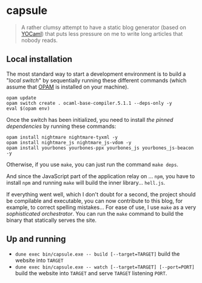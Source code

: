 # capsule

> A rather clumsy attempt to have a static blog generator (based on
> [YOCaml](https://github.com/xhtmlboi/yocaml)) that puts less pressure on me to
> write long articles that nobody reads.

## Local installation

The most standard way to start a development environment is to build a "_local
switch_" by sequentially running these different commands (which assume that
[OPAM](https://opam.ocaml.org/) is installed on your machine).

```shellsession
opam update
opam switch create . ocaml-base-compiler.5.1.1 --deps-only -y
eval $(opam env)
```

Once the switch has been initialized, you need to install _the pinned
dependencies_ by running these commands:

```shellsession
opam install nightmare nightmare-tyxml -y
opam install nightmare_js nightmare_js-vdom -y
opam install yourbones yourbones-ppx yourbones_js yourbones_js-beacon -y
```

Otherwise, if you use `make`, you can just run the command `make deps`.

And since the JavaScript part of the application relay on ... `npm`, you have to
install `npm` and running `make` will build the inner library... `hell.js`.

If everything went well, which I don't doubt for a second, the project should be
compilable and executable, you can now contribute to this blog, for example, to
correct spelling mistakes... For ease of use, I use `make` as a very
_sophisticated orchestrator_. You can run the `make` command to build the binary
that statically serves the site.

## Up and running

- `dune exec bin/capsule.exe -- build [--target=TARGET]` build the website into `TARGET`
- `dune exec bin/capsule.exe -- watch [--target=TARGET] [--port=PORT]` build the website
  into `TARGET` and serve `TARGET` listening `PORT`.
